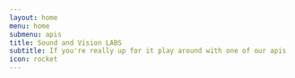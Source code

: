 ```yaml
---
layout: home
menu: home
submenu: apis
title: Sound and Vision LABS
subtitle: If you're really up for it play around with one of our apis
icon: rocket
---
```

